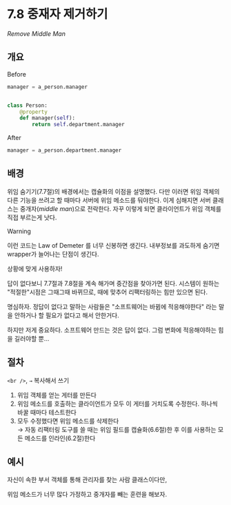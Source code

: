 # 7.8 중재자 제거하기

_Remove Middle Man_

## 개요

Before

```python
manager = a_person.manager


class Person:
    @property
    def manager(self):
        return self.department.manager
```

After

```python
manager = a_person.department.manager
```

## 배경

위임 숨기기(7.7절)의 배경에서는 캡슐화의 이점을 설명했다.
다만 이러면 위임 객체의 다른 기능을 쓰려고 할 때마다 서버에 위임 메소드를 둬야한다.
이게 심해지면 서버 클래스는 중개자(_middle man_)으로 전락한다. 자꾸 이렇게 되면 클라이언트가 위임 객체를 직접 부르는게 낫다.

> [!WARNING]
>
> 이런 코드는 Law of Demeter 를 너무 신봉하면 생긴다.
> 내부정보를 과도하게 숨기면 wrapper가 늘어나는 단점이 생긴다.
>
> 상황에 맞게 사용하자!

답이 없다보니 7.7절과 7.8절을 계속 해가며 중간점을 찾아가면 된다.
시스템이 원하는 "적절한"시점은 그때그때 바뀌므로, 때에 맞추어 리팩터링하는 힘만 있으면 된다.

명심하자. 정답이 없다고 말하는 사람들은 "소프트웨어는 바뀜에 적응해야한다" 라는 말을 안하거나 할 필요가 없다고 해서 안한거다.

하지만 저게 중요하다. 소프트웨어 만드는 것은 답이 없다. 그럼 변화에 적응해야하는 힘을 길러야할 뿐...

## 절차

`<br />`, `→` 복사해서 쓰기

1. 위임 객체를 얻는 게터를 만든다
2. 위임 메소드를 호출하는 클라이언트가 모두 이 게터를 거치도록 수정한다. 하나씩 바꿀 때마다 테스트한다
3. 모두 수정했다면 위임 메소드를 삭제한다 <br />
   → 자동 리팩터링 도구를 쓸 때는 위임 필드를 캡슐화(6.6절)한 후 이를 사용하는 모든 메소드를 인라인(6.2절)한다

## 예시

자신이 속한 부서 객체를 통해 관리자를 찾는 사람 클래스이다만,

위임 메소드가 너무 많다 가정하고 중개자를 빼는 훈련을 해보자.
